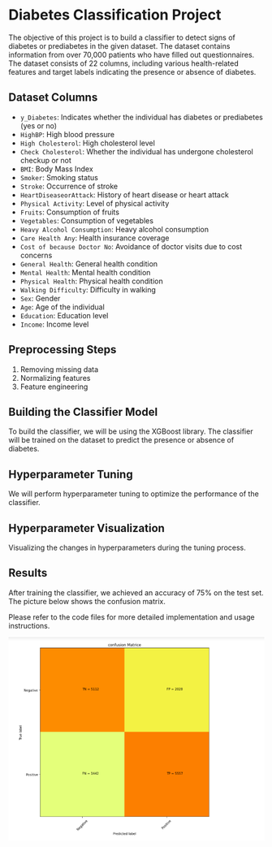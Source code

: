 # Diabetes Classification Project

The objective of this project is to build a classifier to detect signs of diabetes or prediabetes in the given dataset. The dataset contains information from over 70,000 patients who have filled out questionnaires. The dataset consists of 22 columns, including various health-related features and target labels indicating the presence or absence of diabetes.

## Dataset Columns
- `y_Diabetes`: Indicates whether the individual has diabetes or prediabetes (yes or no)
- `HighBP`: High blood pressure
- `High Cholesterol`: High cholesterol level
- `Check Cholesterol`: Whether the individual has undergone cholesterol checkup or not
- `BMI`: Body Mass Index
- `Smoker`: Smoking status
- `Stroke`: Occurrence of stroke
- `HeartDiseaseorAttack`: History of heart disease or heart attack
- `Physical Activity`: Level of physical activity
- `Fruits`: Consumption of fruits
- `Vegetables`: Consumption of vegetables
- `Heavy Alcohol Consumption`: Heavy alcohol consumption
- `Care Health Any`: Health insurance coverage
- `Cost of because Doctor No`: Avoidance of doctor visits due to cost concerns
- `General Health`: General health condition
- `Mental Health`: Mental health condition
- `Physical Health`: Physical health condition
- `Walking Difficulty`: Difficulty in walking
- `Sex`: Gender
- `Age`: Age of the individual
- `Education`: Education level
- `Income`: Income level

## Preprocessing Steps
1. Removing missing data
2. Normalizing features
3. Feature engineering

## Building the Classifier Model
To build the classifier, we will be using the XGBoost library. The classifier will be trained on the dataset to predict the presence or absence of diabetes.

## Hyperparameter Tuning
We will perform hyperparameter tuning to optimize the performance of the classifier.

## Hyperparameter Visualization
Visualizing the changes in hyperparameters during the tuning process.


## Results
After training the classifier, we achieved an accuracy of 75% on the test set.
The picture below shows the confusion matrix.

Please refer to the code files for more detailed implementation and usage instructions.


![confusion matrix](https://github.com/shakibaam/Data-mining-Final/blob/main/confusion%20matrix.png)


